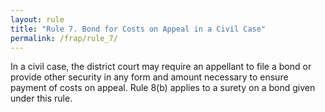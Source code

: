 ```yaml
---
layout: rule
title: "Rule 7. Bond for Costs on Appeal in a Civil Case"
permalink: /frap/rule_7/
---
```


In a civil case, the district court may require an appellant to file a bond or provide other security in any form and amount necessary to ensure payment of costs on appeal. Rule 8(b) applies to a surety on a bond given under this rule.